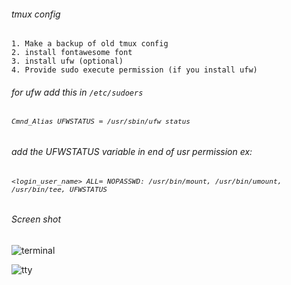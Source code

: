 ###### tmux config


    1. Make a backup of old tmux config
    2. install fontawesome font 
    3. install ufw (optional)
    4. Provide sudo execute permission (if you install ufw)


###### for ufw add this in ` /etc/sudoers ` 
    
###### <font size="2">  ` Cmnd_Alias UFWSTATUS = /usr/sbin/ufw status ` </font>

###### add the UFWSTATUS variable in end of usr permission  ex:

###### <font size="2">  ` <login_user_name> ALL= NOPASSWD: /usr/bin/mount, /usr/bin/umount, /usr/bin/tee, UFWSTATUS ` </font>

###### Screen shot

![terminal](https://github.com/viyoriya/tmux/blob/main/screenshot/2023-terminal.png "terminal screenshot")

![tty](https://github.com/viyoriya/tmux/blob/main/screenshot/2023-tty.png "tty screenshot")
  
